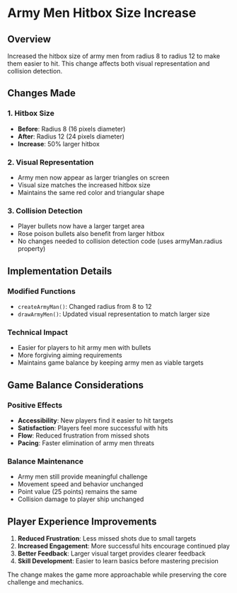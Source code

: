 # Army Men Hitbox Size Increase

## Overview
Increased the hitbox size of army men from radius 8 to radius 12 to make them easier to hit. This change affects both visual representation and collision detection.

## Changes Made

### 1. Hitbox Size
- **Before**: Radius 8 (16 pixels diameter)
- **After**: Radius 12 (24 pixels diameter)
- **Increase**: 50% larger hitbox

### 2. Visual Representation
- Army men now appear as larger triangles on screen
- Visual size matches the increased hitbox size
- Maintains the same red color and triangular shape

### 3. Collision Detection
- Player bullets now have a larger target area
- Rose poison bullets also benefit from larger hitbox
- No changes needed to collision detection code (uses armyMan.radius property)

## Implementation Details

### Modified Functions
- `createArmyMan()`: Changed radius from 8 to 12
- `drawArmyMen()`: Updated visual representation to match larger size

### Technical Impact
- Easier for players to hit army men with bullets
- More forgiving aiming requirements
- Maintains game balance by keeping army men as viable targets

## Game Balance Considerations

### Positive Effects
- **Accessibility**: New players find it easier to hit targets
- **Satisfaction**: Players feel more successful with hits
- **Flow**: Reduced frustration from missed shots
- **Pacing**: Faster elimination of army men threats

### Balance Maintenance
- Army men still provide meaningful challenge
- Movement speed and behavior unchanged
- Point value (25 points) remains the same
- Collision damage to player ship unchanged

## Player Experience Improvements

1. **Reduced Frustration**: Less missed shots due to small targets
2. **Increased Engagement**: More successful hits encourage continued play
3. **Better Feedback**: Larger visual target provides clearer feedback
4. **Skill Development**: Easier to learn basics before mastering precision

The change makes the game more approachable while preserving the core challenge and mechanics.